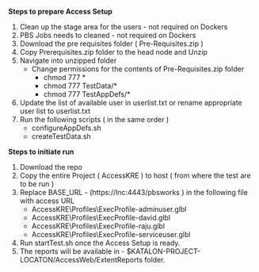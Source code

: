 **Steps to prepare Access Setup** 

1. Clean up the stage area for the users - not required on Dockers 
2. PBS Jobs needs to cleaned  - not required on Dockers
3. Download the pre requisites folder ( Pre-Requisites.zip )
4. Copy  Prerequisites.zip folder to the head node and Unzip 
5. Navigate into unzipped folder
	 - Change permissions for the contents of Pre-Requisites.zip folder  
	   - chmod 777 * 
	   - chmod 777 TestData/* 
	   - chmod 777 TestAppDefs/* 
6. Update the list of available user in userlist.txt or rename appropriate user list to userlist.txt
7. Run the following scripts  ( in the same order ) 
	  - configureAppDefs.sh
      - createTestData.sh

**Steps to initiate run** 

1. Download the repo 
2. Copy the entire Project ( AccessKRE ) to host ( from where the test are to be run ) 
3. Replace BASE_URL - (https://lnc:4443/pbsworks ) in the following file with access URL 
   -  AccessKRE\Profiles\ExecProfile-adminuser.glbl
   -  AccessKRE\Profiles\ExecProfile-david.glbl
   -  AccessKRE\Profiles\ExecProfile-raju.glbl
   -  AccessKRE\Profiles\ExecProfile-serviceuser.glbl
4. Run startTest.sh once the Access Setup is ready.
5. The reports will be available in - $KATALON-PROJECT-LOCATON/AccessWeb/ExtentReports  folder.

